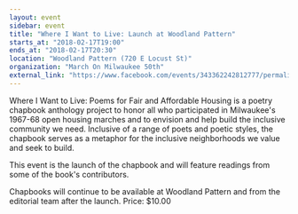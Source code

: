 ```yaml
---
layout: event
sidebar: event
title: "Where I Want to Live: Launch at Woodland Pattern"
starts_at: "2018-02-17T19:00"
ends_at: "2018-02-17T20:30"
location: "Woodland Pattern (720 E Locust St)"
organization: "March On Milwaukee 50th"
external_link: "https://www.facebook.com/events/343362242812777/permalink/343366346145700/"
---
```


Where I Want to Live: Poems for Fair and Affordable Housing is a poetry chapbook anthology project to honor all who participated in Milwaukee's 1967-68 open housing marches and to envision and help build the inclusive community we need. Inclusive of a range of poets and poetic styles, the chapbook serves as a metaphor for the inclusive neighborhoods we value and seek to build. 

This event is the launch of the chapbook and will feature readings from some of the book's contributors.

Chapbooks will continue to be available at Woodland Pattern and from the editorial team after the launch. Price: $10.00
